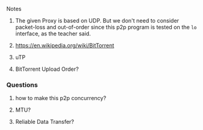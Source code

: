

Notes

1. The given Proxy is based on UDP. But we don't need to consider packet-loss and out-of-order since this p2p program is tested on the `lo` interface, as the teacher said.

2. https://en.wikipedia.org/wiki/BitTorrent

3. uTP

4. BitTorrent Upload Order?

### Questions

1. how to make this p2p concurrency?

2. MTU?

3. Reliable Data Transfer?

